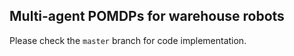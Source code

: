 ## Multi-agent POMDPs for warehouse robots

Please check the ```master``` branch for code implementation.
